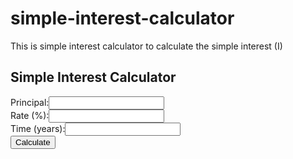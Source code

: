 # simple-interest-calculator
This is simple interest calculator to calculate the simple interest (I) 
<!DOCTYPE html>
<html>
<head>
  <title>Simple Interest Calculator</title>
</head>
<body>
  <h2>Simple Interest Calculator</h2>
  <label>Principal:</label><input id="principal"><br>
  <label>Rate (%):</label><input id="rate"><br>
  <label>Time (years):</label><input id="time"><br>
  <button onclick="calc()">Calculate</button>
  <p id="result"></p>

  <script>
    function calc() {
      const P = parseFloat(document.getElementById("principal").value);
      const R = parseFloat(document.getElementById("rate").value);
      const T = parseFloat(document.getElementById("time").value);
      const SI = (P * R * T) / 100;
      document.getElementById("result").innerText = "Simple Interest: RM " + SI.toFixed(2);
    }
  </script>
</body>
</html>
